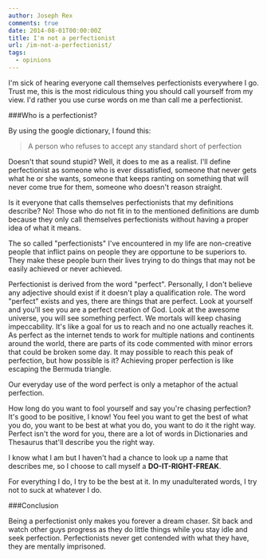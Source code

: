 ```yaml
---
author: Joseph Rex
comments: true
date: 2014-08-01T00:00:00Z
title: I'm not a perfectionist
url: /im-not-a-perfectionist/
tags:
  - opinions
---
```


I'm sick of hearing everyone call themselves perfectionists everywhere I go. Trust me, this is the most ridiculous thing you should call yourself from my view. I'd rather you use curse words on me than call me a perfectionist.
<!--more-->

###Who is a perfectionist?

By using the google dictionary, I found this:

> A person who refuses to accept any standard short of perfection

Doesn't that sound stupid? Well, it does to me as a realist. I'll define perfectionist as someone who is ever dissatisfied, someone that never gets what he or she wants, someone that keeps ranting on something that will never come true for them, someone who doesn't reason straight.

Is it everyone that calls themselves perfectionists that my definitions describe? No! Those who do not fit in to the mentioned definitions are dumb because they only call themselves perfectionists without having a proper idea of what it means.

The so called "perfectionists" I've encountered in my life are non-creative people that inflict pains on people they are opportune to be superiors to. They make these people burn their lives trying to do things that may not be easily achieved or never achieved.

Perfectionist is derived from the word "perfect". Personally, I don't believe any adjective should exist if it doesn't play a qualification role. The word "perfect" exists and yes, there are things that are perfect. Look at yourself and you'll see you are a perfect creation of God. Look at the awesome universe, you will see something perfect. We mortals will keep chasing impeccability. It's like a goal for us to reach and no one actually reaches it. As perfect as the internet tends to work for multiple nations and continents around the world, there are parts of its code commented with minor errors that could be broken some day. It may possible to reach this peak of perfection, but how possible is it? Achieving proper perfection is like escaping the Bermuda triangle.

Our everyday use of the word perfect is only a metaphor of the actual perfection.

How long do you want to fool yourself and say you're chasing perfection? It's good to be positive, I know! You feel you want to get the best of what you do, you want to be best at what you do, you want to do it the right way. Perfect isn't the word for you, there are a lot of words in Dictionaries and Thesaurus that'll describe you the right way.

I know what I am but I haven't had a chance to look up a name that describes me, so I choose to call myself a **DO-IT-RIGHT-FREAK**.

For everything I do, I try to be the best at it. In my unadulterated words, I try not to suck at whatever I do.

###Conclusion

Being a perfectionist only makes you forever a dream chaser. Sit back and watch other guys progress as they do little things while you stay idle and seek perfection. Perfectionists never get contended with what they have, they are mentally imprisoned.
